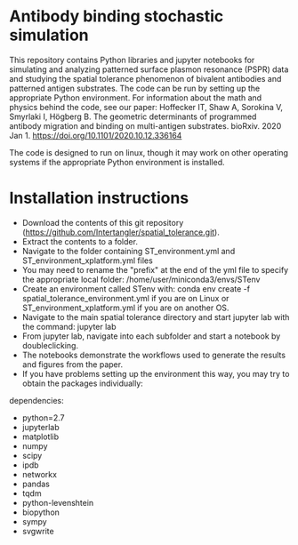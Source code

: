 # Antibody binding stochastic simulation

This repository contains Python libraries and jupyter notebooks for simulating and analyzing patterned surface plasmon resonance (PSPR) data and studying the spatial tolerance phenomenon of bivalent antibodies and patterned antigen substrates. The code can be run by setting up the appropriate Python environment. For information about the math and physics behind the code, see our paper:  Hoffecker IT, Shaw A, Sorokina V, Smyrlaki I, Högberg B. The geometric determinants of programmed antibody migration and binding on multi-antigen substrates. bioRxiv. 2020 Jan 1. https://doi.org/10.1101/2020.10.12.336164

The code is designed to run on linux, though it may work on other operating systems if the appropriate Python environment is installed. 

# Installation instructions

* Download the contents of this git repository (https://github.com/Intertangler/spatial_tolerance.git).
* Extract the contents to a folder.
* Navigate to the folder containing ST_environment.yml and ST_environment_xplatform.yml files
* You may need to rename the "prefix" at the end of the yml file to specify the appropriate local folder: /home/user/miniconda3/envs/STenv
* Create an environment called STenv with:     conda env create -f spatial_tolerance_environment.yml if you are on Linux or ST_environment_xplatform.yml if you are on another OS.
* Navigate to the main spatial tolerance directory and start jupyter lab with the command: jupyter lab
* From jupyter lab, navigate into each subfolder and start a notebook by doubleclicking.
* The notebooks demonstrate the workflows used to generate the results and figures from the paper.
* If you have problems setting up the environment this way, you may try to obtain the packages individually:

dependencies:
  - python=2.7
  - jupyterlab
  - matplotlib
  - numpy
  - scipy
  - ipdb
  - networkx
  - pandas
  - tqdm
  - python-levenshtein
  - biopython
  - sympy
  - svgwrite
